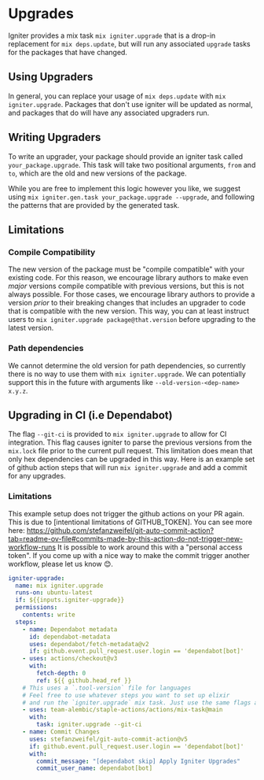 <!--
SPDX-FileCopyrightText: 2020 Zach Daniel

SPDX-License-Identifier: MIT
-->

# Upgrades

Igniter provides a mix task `mix igniter.upgrade` that is a drop-in replacement for
`mix deps.update`, but will run any associated `upgrade` tasks for the packages that have changed.

## Using Upgraders

In general, you can replace your usage of `mix deps.update` with `mix igniter.upgrade`. Packages that
don't use igniter will be updated as normal, and packages that do will have any associated upgraders run.

## Writing Upgraders

To write an upgrader, your package should provide an igniter task called `your_package.upgrade`. This task
will take two positional arguments, `from` and `to`, which are the old and new versions of the package.

While you are free to implement this logic however you like, we suggest using
`mix igniter.gen.task your_package.upgrade --upgrade`, and following the patterns that are provided by the generated task.

## Limitations

### Compile Compatibility

The new version of the package must be "compile compatible" with your existing code. For this reason,
we encourage library authors to make even _major_ versions compile compatible with previous versions, but
this is not always possible. For those cases, we encourage library authors to provide a version _prior_
to their breaking changes that includes an upgrader to code that is compatible with the new version. This way,
you can at least instruct users to `mix igniter.upgrade package@that.version` before upgrading to the latest
version.

### Path dependencies

We cannot determine the old version for path dependencies, so currently there is no way to use
them with `mix igniter.upgrade`. We can potentially support this in the future with arguments
like `--old-version-<dep-name> x.y.z`.

## Upgrading in CI (i.e Dependabot)

The flag `--git-ci` is provided to `mix igniter.upgrade` to allow for CI integration. This flag
causes igniter to parse the previous versions from the `mix.lock` file prior to the current pull request.
This limitation does mean that only hex dependencies can be upgraded in this way.
Here is an example set of github action steps that will run `mix igniter.upgrade` and add a commit
for any upgrades.

### Limitations

This example setup does not trigger the github actions on your PR again. This is due to
[intentional limitations of GITHUB_TOKEN]. You can see more here: https://github.com/stefanzweifel/git-auto-commit-action?tab=readme-ov-file#commits-made-by-this-action-do-not-trigger-new-workflow-runs
It is possible to work around this with a "personal access token". If you come up with a nice way
to make the commit trigger another workflow, please let us know 😊.

```yml
igniter-upgrade:
  name: mix igniter.upgrade
  runs-on: ubuntu-latest
  if: ${{inputs.igniter-upgrade}}
  permissions:
    contents: write
  steps:
    - name: Dependabot metadata
      id: dependabot-metadata
      uses: dependabot/fetch-metadata@v2
      if: github.event.pull_request.user.login == 'dependabot[bot]'
    - uses: actions/checkout@v3
      with:
        fetch-depth: 0
        ref: ${{ github.head_ref }}
    # This uses a `.tool-version` file for languages
    # Feel free to use whatever steps you want to set up elixir
    # and run the `igniter.upgrade` mix task. Just use the same flags as shown.
    - uses: team-alembic/staple-actions/actions/mix-task@main
      with:
        task: igniter.upgrade --git-ci
    - name: Commit Changes
      uses: stefanzweifel/git-auto-commit-action@v5
      if: github.event.pull_request.user.login == 'dependabot[bot]'
      with:
        commit_message: "[dependabot skip] Apply Igniter Upgrades"
        commit_user_name: dependabot[bot]
```
